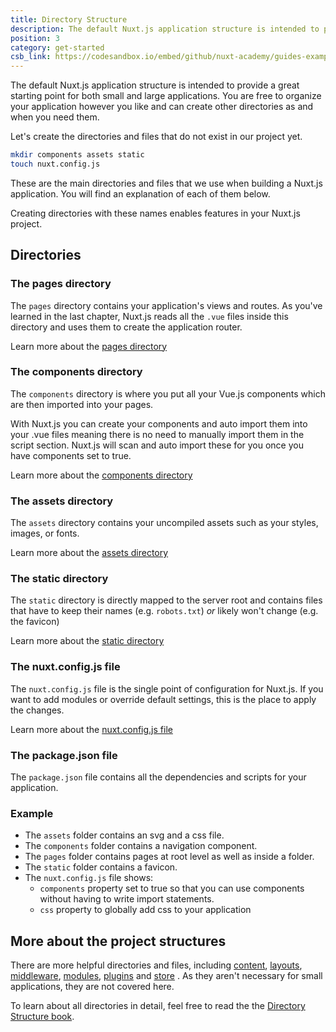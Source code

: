 ```yaml
---
title: Directory Structure
description: The default Nuxt.js application structure is intended to provide a great starting point for both small and large applications. You are free to organize your application however you like and can create other directories as and when you need them.
position: 3
category: get-started
csb_link: https://codesandbox.io/embed/github/nuxt-academy/guides-examples/tree/master/01_get_started/03_directory_structure?fontsize=14&hidenavigation=1&theme=dark
---
```


The default Nuxt.js application structure is intended to provide a great starting point for both small and large applications. You are free to organize your application however you like and can create other directories as and when you need them.

Let's create the directories and files that do not exist in our project yet.

```bash
mkdir components assets static
touch nuxt.config.js
```

These are the main directories and files that we use when building a Nuxt.js application. You will find an explanation of each of them below.

<base-alert type="info">

Creating directories with these names enables features in your Nuxt.js project.

</base-alert>

## Directories

### The pages directory

The `pages` directory contains your application's views and routes. As you've learned in the last chapter, Nuxt.js reads all the `.vue` files inside this directory and uses them to create the application router.

<base-alert type="next">

Learn more about the [pages directory](/guides/directory-structure/pages)

</base-alert>

### The components directory

The `components` directory is where you put all your Vue.js components which are then imported into your pages.

With Nuxt.js you can create your components and auto import them into your .vue files meaning there is no need to manually import them in the script section. Nuxt.js will scan and auto import these for you once you have components set to true.

<base-alert type="next">

Learn more about the [components directory](/guides/directory-structure/components)

</base-alert>

### The assets directory

The `assets` directory contains your uncompiled assets such as your styles, images, or fonts.

<base-alert type="next">

Learn more about the [assets directory](/guides/directory-structure/assets)

</base-alert>

### The static directory

The `static` directory is directly mapped to the server root and contains files that have to keep their names (e.g. `robots.txt`) _or_ likely won't change (e.g. the favicon)

<base-alert type="next">

Learn more about the [static directory](/guides/directory-structure/static)

</base-alert>

### The nuxt.config.js file

The `nuxt.config.js` file is the single point of configuration for Nuxt.js. If you want to add modules or override default settings, this is the place to apply the changes.

<base-alert type="next">

Learn more about the [nuxt.config.js file](/guides/directory-structure/nuxt-config)

</base-alert>

### The package.json file

The `package.json` file contains all the dependencies and scripts for your application.

### Example

<example-intro></example-intro>

- The `assets` folder contains an svg and a css file.
- The `components` folder contains a navigation component.
- The `pages` folder contains pages at root level as well as inside a folder.
- The `static` folder contains a favicon.
- The `nuxt.config.js` file shows:
  - `components` property set to true so that you can use components without having to write import statements.
  - `css` property to globally add css to your application

<app-modal>
  <code-sandbox  :src="csb_link"></code-sandbox>
</app-modal>

## More about the project structures

There are more helpful directories and files, including [content](/guides/directory-structure/content), [layouts](/guides/directory-structure/layouts), [middleware](/guides/directory-structure/middleware), [modules](/guides/directory-structure/modules), [plugins](/guides/directory-structure/plugins) and [store](/guides/directory-structure/store) . As they aren't necessary for small applications, they are not covered here.

<base-alert type="next">

To learn about all directories in detail, feel free to read the the [Directory Structure book](/guides/directory-structure/nuxt).

</base-alert>
